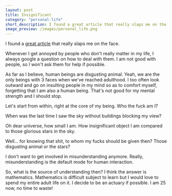 ```yaml
---
layout: post
title: Insignificant
category: "personal-life"
short_description: I found a great article that really slaps me on the face.
image_preview: /images/personal_life.png
---
```


I found a [great article](https://markmanson.net/not-giving-a-fuck) that really slaps me on the face.

Whenever I get annoyed by people who don't really matter in my life, I always google a question on how to deal with them.
I am not good with people, so I won't ask them for help if possible.

As far as I believe, human beings are disgusting animal. Yeah, we are the only beings with 3 faces when we've reached adulthood.
I too often look outward and go on insulting people in my mind so as to comfort myself, forgetting that I am also a human being.
That's not good for my mental strength and I should stop.

Let's start from within, right at the core of my being. Who the fuck am I?

When was the last time I saw the sky without buildings blocking my view?

Oh dear universe, how small I am. How insignificant object I am compared to those glorious stars in the sky.

Well... for knowing that shit, to whom my fucks should be given then? Those disgusting animal or the stars?

I don't want to get involved in misunderstanding anymore. Really, misunderstanding is the default mode for human interaction.

So, what is the source of understanding then? I think the answer is mathematics. Mathematics is difficult subject to learn but
I would love to spend my entire adult life on it. I decide to be an actuary if possible. I am 25 now, no time to waste!
